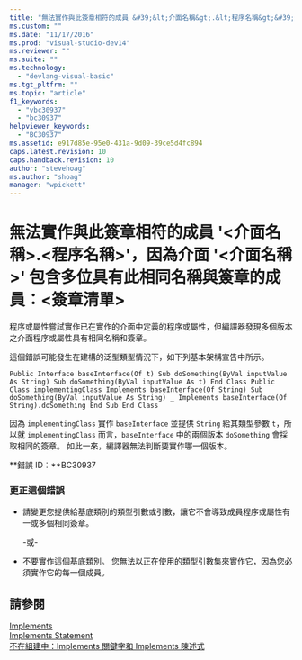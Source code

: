 ```yaml
---
title: "無法實作與此簽章相符的成員 &#39;&lt;介面名稱&gt;.&lt;程序名稱&gt;&#39;，因為介面 &#39;&lt;介面名稱&gt;&#39; 包含多位具有此相同名稱與簽章的成員：&lt;簽章清單&gt; | Microsoft Docs"
ms.custom: ""
ms.date: "11/17/2016"
ms.prod: "visual-studio-dev14"
ms.reviewer: ""
ms.suite: ""
ms.technology: 
  - "devlang-visual-basic"
ms.tgt_pltfrm: ""
ms.topic: "article"
f1_keywords: 
  - "vbc30937"
  - "bc30937"
helpviewer_keywords: 
  - "BC30937"
ms.assetid: e917d85e-95e0-431a-9d09-39ce5d4fc894
caps.latest.revision: 10
caps.handback.revision: 10
author: "stevehoag"
ms.author: "shoag"
manager: "wpickett"
---
```

# 無法實作與此簽章相符的成員 &#39;&lt;介面名稱&gt;.&lt;程序名稱&gt;&#39;，因為介面 &#39;&lt;介面名稱&gt;&#39; 包含多位具有此相同名稱與簽章的成員：&lt;簽章清單&gt;
程序或屬性嘗試實作已在實作的介面中定義的程序或屬性，但編譯器發現多個版本之介面程序或屬性具有相同名稱和簽章。  
  
 這個錯誤可能發生在建構的泛型類型情況下，如下列基本架構宣告中所示。  
  
```  
Public Interface baseInterface(Of t) Sub doSomething(ByVal inputValue As String) Sub doSomething(ByVal inputValue As t) End Class Public Class implementingClass Implements baseInterface(Of String) Sub doSomething(ByVal inputValue As String) _ Implements baseInterface(Of String).doSomething End Sub End Class  
```  
  
 因為 `implementingClass` 實作 `baseInterface` 並提供 `String` 給其類型參數 `t`，所以就 `implementingClass` 而言，`baseInterface` 中的兩個版本 `doSomething` 會採取相同的簽章。 如此一來，編譯器無法判斷要實作哪一個版本。  
  
 **錯誤 ID︰**BC30937  
  
### 更正這個錯誤  
  
-   請變更您提供給基底類別的類型引數或引數，讓它不會導致成員程序或屬性有一或多個相同簽章。  
  
     \-或\-  
  
-   不要實作這個基底類別。 您無法以正在使用的類型引數集來實作它，因為您必須實作它的每一個成員。  
  
## 請參閱  
 [Implements](/dotnet/visual-basic/language-reference/statements/implements-clause)   
 [Implements Statement](/dotnet/visual-basic/language-reference/statements/implements-statement)   
 [不在組建中：Implements 關鍵字和 Implements 陳述式](http://msdn.microsoft.com/zh-tw/b96560f7-6413-480f-a1e2-f80253bab5be)